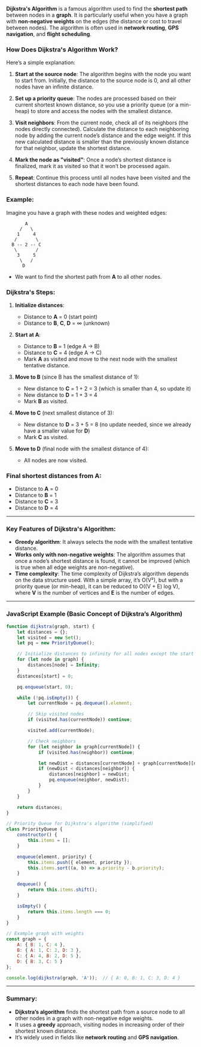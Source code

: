 **Dijkstra's Algorithm** is a famous algorithm used to find the **shortest path** between nodes in a **graph**. It is particularly useful when you have a graph with **non-negative weights** on the edges (the distance or cost to travel between nodes). The algorithm is often used in **network routing**, **GPS navigation**, and **flight scheduling**.

### How Does Dijkstra's Algorithm Work?

Here’s a simple explanation:

1. **Start at the source node**: The algorithm begins with the node you want to start from. Initially, the distance to the source node is 0, and all other nodes have an infinite distance.
  
2. **Set up a priority queue**: The nodes are processed based on their current shortest known distance, so you use a priority queue (or a min-heap) to store and access the nodes with the smallest distance.

3. **Visit neighbors**: From the current node, check all of its neighbors (the nodes directly connected). Calculate the distance to each neighboring node by adding the current node’s distance and the edge weight. If this new calculated distance is smaller than the previously known distance for that neighbor, update the shortest distance.

4. **Mark the node as "visited"**: Once a node’s shortest distance is finalized, mark it as visited so that it won’t be processed again.

5. **Repeat**: Continue this process until all nodes have been visited and the shortest distances to each node have been found.

### Example:

Imagine you have a graph with these nodes and weighted edges:

```
       A
     /   \
    1     4
   /       \
  B -- 2 -- C
   \       /
    3     5
     \   /
      D
```

- We want to find the shortest path from **A** to all other nodes.

### Dijkstra's Steps:
1. **Initialize distances**:  
   - Distance to **A** = 0 (start point)  
   - Distance to **B**, **C**, **D** = ∞ (unknown)

2. **Start at A**:
   - Distance to **B** = 1 (edge A → B)
   - Distance to **C** = 4 (edge A → C)
   - Mark **A** as visited and move to the next node with the smallest tentative distance.

3. **Move to B** (since B has the smallest distance of 1):
   - New distance to **C** = 1 + 2 = 3 (which is smaller than 4, so update it)
   - New distance to **D** = 1 + 3 = 4
   - Mark **B** as visited.

4. **Move to C** (next smallest distance of 3):
   - New distance to **D** = 3 + 5 = 8 (no update needed, since we already have a smaller value for **D**)
   - Mark **C** as visited.

5. **Move to D** (final node with the smallest distance of 4):
   - All nodes are now visited.

### Final shortest distances from **A**:
- Distance to **A** = 0
- Distance to **B** = 1
- Distance to **C** = 3
- Distance to **D** = 4

---

### Key Features of Dijkstra's Algorithm:
- **Greedy algorithm**: It always selects the node with the smallest tentative distance.
- **Works only with non-negative weights**: The algorithm assumes that once a node’s shortest distance is found, it cannot be improved (which is true when all edge weights are non-negative).
- **Time complexity**: The time complexity of Dijkstra’s algorithm depends on the data structure used. With a simple array, it’s O(V²), but with a priority queue (or min-heap), it can be reduced to O((V + E) log V), where **V** is the number of vertices and **E** is the number of edges.

---

### JavaScript Example (Basic Concept of Dijkstra’s Algorithm)

```javascript
function dijkstra(graph, start) {
    let distances = {};
    let visited = new Set();
    let pq = new PriorityQueue();

    // Initialize distances to infinity for all nodes except the start node
    for (let node in graph) {
        distances[node] = Infinity;
    }
    distances[start] = 0;

    pq.enqueue(start, 0);

    while (!pq.isEmpty()) {
        let currentNode = pq.dequeue().element;

        // Skip visited nodes
        if (visited.has(currentNode)) continue;

        visited.add(currentNode);

        // Check neighbors
        for (let neighbor in graph[currentNode]) {
            if (visited.has(neighbor)) continue;

            let newDist = distances[currentNode] + graph[currentNode][neighbor];
            if (newDist < distances[neighbor]) {
                distances[neighbor] = newDist;
                pq.enqueue(neighbor, newDist);
            }
        }
    }

    return distances;
}

// Priority Queue for Dijkstra's algorithm (simplified)
class PriorityQueue {
    constructor() {
        this.items = [];
    }

    enqueue(element, priority) {
        this.items.push({ element, priority });
        this.items.sort((a, b) => a.priority - b.priority);
    }

    dequeue() {
        return this.items.shift();
    }

    isEmpty() {
        return this.items.length === 0;
    }
}

// Example graph with weights
const graph = {
    A: { B: 1, C: 4 },
    B: { A: 1, C: 2, D: 3 },
    C: { A: 4, B: 2, D: 5 },
    D: { B: 3, C: 5 }
};

console.log(dijkstra(graph, 'A'));  // { A: 0, B: 1, C: 3, D: 4 }
```

---

### Summary:
- **Dijkstra’s algorithm** finds the shortest path from a source node to all other nodes in a graph with non-negative edge weights.
- It uses a **greedy** approach, visiting nodes in increasing order of their shortest known distance.
- It’s widely used in fields like **network routing** and **GPS navigation**.